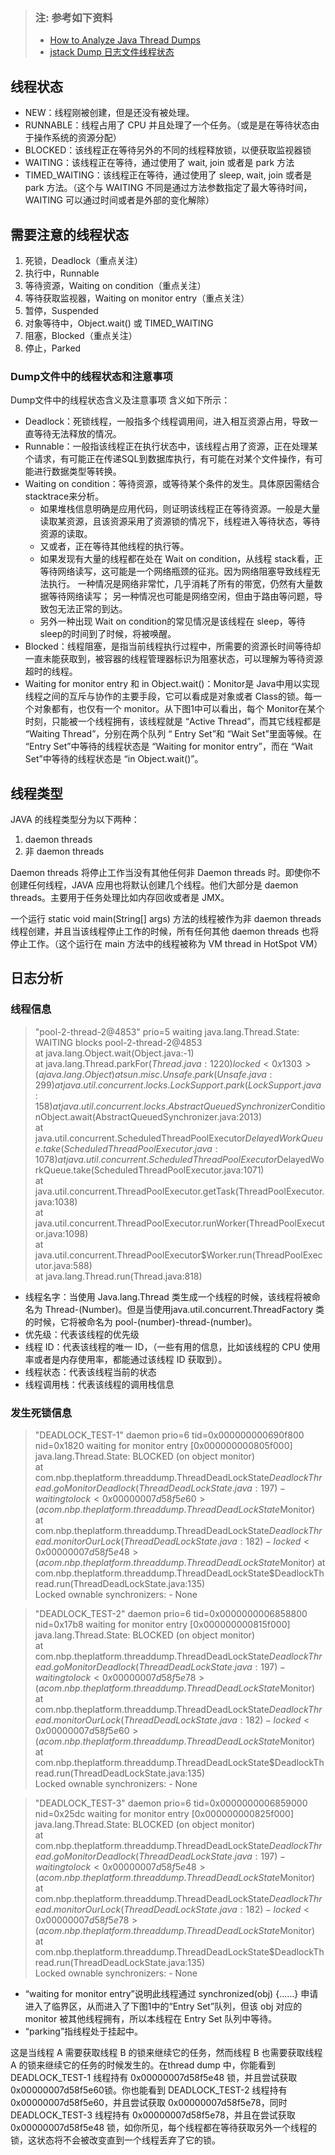 
> ### 注: 参考如下资料 
> * [How to Analyze Java Thread Dumps]
> * [jstack Dump 日志文件线程状态]


[How to Analyze Java Thread Dumps]:http://architects.dzone.com/articles/how-analyze-java-thread-dumps
[jstack Dump 日志文件线程状态]:https://www.cnblogs.com/PerOpt/p/3740139.html
## 线程状态
* NEW：线程刚被创建，但是还没有被处理。
* RUNNABLE：线程占用了 CPU 并且处理了一个任务。（或是是在等待状态由于操作系统的资源分配）
* BLOCKED：该线程正在等待另外的不同的线程释放锁，以便获取监视器锁
* WAITING：该线程正在等待，通过使用了 wait, join 或者是 park 方法
* TIMED_WAITING：该线程正在等待，通过使用了 sleep, wait, join 或者是 park 方法。（这个与 WAITING 不同是通过方法参数指定了最大等待时间，WAITING 可以通过时间或者是外部的变化解除）

## 需要注意的线程状态
1. 死锁，Deadlock（重点关注） 
2. 执行中，Runnable   
3. 等待资源，Waiting on condition（重点关注） 
4. 等待获取监视器，Waiting on monitor entry（重点关注）
5. 暂停，Suspended
6. 对象等待中，Object.wait() 或 TIMED_WAITING
7. 阻塞，Blocked（重点关注）  
8. 停止，Parked

### Dump文件中的线程状态和注意事项
Dump文件中的线程状态含义及注意事项
含义如下所示：

* Deadlock：死锁线程，一般指多个线程调用间，进入相互资源占用，导致一直等待无法释放的情况。
* Runnable：一般指该线程正在执行状态中，该线程占用了资源，正在处理某个请求，有可能正在传递SQL到数据库执行，有可能在对某个文件操作，有可能进行数据类型等转换。
* Waiting on condition：等待资源，或等待某个条件的发生。具体原因需结合 stacktrace来分析。
    *  如果堆栈信息明确是应用代码，则证明该线程正在等待资源。一般是大量读取某资源，且该资源采用了资源锁的情况下，线程进入等待状态，等待资源的读取。
    * 又或者，正在等待其他线程的执行等。
    * 如果发现有大量的线程都在处在 Wait on condition，从线程 stack看，正等待网络读写，这可能是一个网络瓶颈的征兆。因为网络阻塞导致线程无法执行。
一种情况是网络非常忙，几乎消耗了所有的带宽，仍然有大量数据等待网络读写；
另一种情况也可能是网络空闲，但由于路由等问题，导致包无法正常的到达。
    * 另外一种出现 Wait on condition的常见情况是该线程在 sleep，等待 sleep的时间到了时候，将被唤醒。
* Blocked：线程阻塞，是指当前线程执行过程中，所需要的资源长时间等待却一直未能获取到，被容器的线程管理器标识为阻塞状态，可以理解为等待资源超时的线程。
* Waiting for monitor entry 和 in Object.wait()：Monitor是 Java中用以实现线程之间的互斥与协作的主要手段，它可以看成是对象或者 Class的锁。每一个对象都有，也仅有一个 monitor。从下图1中可以看出，每个 Monitor在某个时刻，只能被一个线程拥有，该线程就是 “Active Thread”，而其它线程都是 “Waiting Thread”，分别在两个队列 “ Entry Set”和 “Wait Set”里面等候。在 “Entry Set”中等待的线程状态是 “Waiting for monitor entry”，而在 “Wait Set”中等待的线程状态是 “in Object.wait()”。

## 线程类型
JAVA 的线程类型分为以下两种：

1. daemon threads
2. 非 daemon threads

Daemon threads 将停止工作当没有其他任何非 Daemon threads 时。即使你不创建任何线程，JAVA 应用也将默认创建几个线程。他们大部分是 daemon threads。主要用于任务处理比如内存回收或者是 JMX。

一个运行 static void main(String[] args) 方法的线程被作为非 daemon threads 线程创建，并且当该线程停止工作的时候，所有任何其他 daemon threads 也将停止工作。（这个运行在 main 方法中的线程被称为 VM thread in HotSpot VM）

## 日志分析
### 线程信息
> "pool-2-thread-2@4853" prio=5 waiting java.lang.Thread.State: WAITING blocks pool-2-thread-2@4853     
at java.lang.Object.wait(Object.java:-1)            
at java.lang.Thread.parkFor$(Thread.java:1220)      
locked <0x1303> (a java.lang.Object)        
at sun.misc.Unsafe.park(Unsafe.java:299)        
at java.util.concurrent.locks.LockSupport.park(LockSupport.java:158)        
at java.util.concurrent.locks.AbstractQueuedSynchronizer$ConditionObject.await(AbstractQueuedSynchronizer.java:2013)        
at java.util.concurrent.ScheduledThreadPoolExecutor$DelayedWorkQueue.take(ScheduledThreadPoolExecutor.java:1078)        
at java.util.concurrent.ScheduledThreadPoolExecutor$DelayedWorkQueue.take(ScheduledThreadPoolExecutor.java:1071)        
at java.util.concurrent.ThreadPoolExecutor.getTask(ThreadPoolExecutor.java:1038)        
at java.util.concurrent.ThreadPoolExecutor.runWorker(ThreadPoolExecutor.java:1098)      
at java.util.concurrent.ThreadPoolExecutor$Worker.run(ThreadPoolExecutor.java:588)      
at java.lang.Thread.run(Thread.java:818)        

* 线程名字：当使用 Java.lang.Thread 类生成一个线程的时候，该线程将被命名为 Thread-(Number)。但是当使用java.util.concurrent.ThreadFactory 类的时候，它将被命名为 pool-(number)-thread-(number)。
* 优先级：代表该线程的优先级
* 线程 ID：代表该线程的唯一 ID，（一些有用的信息，比如该线程的 CPU 使用率或者是内存使用率，都能通过该线程 ID 获取到）。
* 线程状态：代表该线程当前的状态
* 线程调用栈：代表该线程的调用栈信息

### 发生死锁信息
> "DEADLOCK_TEST-1" daemon prio=6 tid=0x000000000690f800 nid=0x1820 waiting for monitor entry [0x000000000805f000]      
   java.lang.Thread.State: BLOCKED (on object monitor)      
                at com.nbp.theplatform.threaddump.ThreadDeadLockState$DeadlockThread.goMonitorDeadlock(ThreadDeadLockState.java:197)        
                - waiting to lock <0x00000007d58f5e60> (a com.nbp.theplatform.threaddump.ThreadDeadLockState$Monitor)       
                at com.nbp.theplatform.threaddump.ThreadDeadLockState$DeadlockThread.monitorOurLock(ThreadDeadLockState.java:182)       
                - locked <0x00000007d58f5e48> (a com.nbp.theplatform.threaddump.ThreadDeadLockState$Monitor)
                at com.nbp.theplatform.threaddump.ThreadDeadLockState$DeadlockThread.run(ThreadDeadLockState.java:135)           
   Locked ownable synchronizers:
                - None   

> "DEADLOCK_TEST-2" daemon prio=6 tid=0x0000000006858800 nid=0x17b8 waiting for monitor entry [0x000000000815f000]        
   java.lang.Thread.State: BLOCKED (on object monitor)      
                at com.nbp.theplatform.threaddump.ThreadDeadLockState$DeadlockThread.goMonitorDeadlock(ThreadDeadLockState.java:197)        
                - waiting to lock <0x00000007d58f5e78> (a com.nbp.theplatform.threaddump.ThreadDeadLockState$Monitor)       
                at com.nbp.theplatform.threaddump.ThreadDeadLockState$DeadlockThread.monitorOurLock(ThreadDeadLockState.java:182)       
                - locked <0x00000007d58f5e60> (a com.nbp.theplatform.threaddump.ThreadDeadLockState$Monitor)        
                at com.nbp.theplatform.threaddump.ThreadDeadLockState$DeadlockThread.run(ThreadDeadLockState.java:135)      
   Locked ownable synchronizers:
                - None     

> "DEADLOCK_TEST-3" daemon prio=6 tid=0x0000000006859000 nid=0x25dc waiting for monitor entry [0x000000000825f000]        
   java.lang.Thread.State: BLOCKED (on object monitor)      
                at com.nbp.theplatform.threaddump.ThreadDeadLockState$DeadlockThread.goMonitorDeadlock(ThreadDeadLockState.java:197)        
                - waiting to lock <0x00000007d58f5e48> (a com.nbp.theplatform.threaddump.ThreadDeadLockState$Monitor)       
                at com.nbp.theplatform.threaddump.ThreadDeadLockState$DeadlockThread.monitorOurLock(ThreadDeadLockState.java:182)       
                - locked <0x00000007d58f5e78> (a com.nbp.theplatform.threaddump.ThreadDeadLockState$Monitor)        
                at com.nbp.theplatform.threaddump.ThreadDeadLockState$DeadlockThread.run(ThreadDeadLockState.java:135)      
   Locked ownable synchronizers:
                - None      
* “waiting for monitor entry”说明此线程通过 synchronized(obj) {……} 申请进入了临界区，从而进入了下图1中的“Entry Set”队列，但该 obj 对应的 monitor 被其他线程拥有，所以本线程在 Entry Set 队列中等待。
* “parking”指线程处于挂起中。

这是当线程 A 需要获取线程 B 的锁来继续它的任务，然而线程 B 也需要获取线程 A 的锁来继续它的任务的时候发生的。在thread dump 中，你能看到 DEADLOCK_TEST-1 线程持有 0x00000007d58f5e48 锁，并且尝试获取 0x00000007d58f5e60锁。你也能看到 DEADLOCK_TEST-2 线程持有 0x00000007d58f5e60，并且尝试获取 0x00000007d58f5e78，同时 DEADLOCK_TEST-3 线程持有 0x00000007d58f5e78，并且在尝试获取 0x00000007d58f5e48 锁，如你所见，每个线程都在等待获取另外一个线程的锁，这状态将不会被改变直到一个线程丢弃了它的锁。


